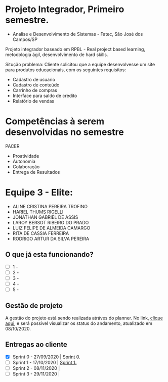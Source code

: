 # Projeto Integrador, Primeiro semestre.
- Analise e Desenvolvimento de Sistemas - Fatec, São José dos Campos/SP

Projeto integrador baseado em RPBL - Real project based learning, metodologia ágil, desenvolvimento de hard skills.

Situção problema: Cliente solicitou que a equipe desenvolvesse um site para produtos educacionais, com os seguintes requisitos:

* Cadastro de usuario
* Cadastro de conteúdo
* Carrinho de compras
* Interface para saldo de credito
* Relatório de vendas

# Competências à serem desenvolvidas no semestre

PACER

* Proatividade
* Autonomia
* Colaboração
* Entrega de Resultados

# Equipe 3 - Elite:

* ALINE CRISTINA PEREIRA TROFINO
* HARIEL THUMS RIGELLI
* JONATHAN GABRIEL DE ASSIS
* LAROY BERSOT RIBEIRO DO PRADO
* LUIZ FELIPE DE ALMEIDA CAMARGO
* RITA DE CASSIA FERREIRA
* RODRIGO ARTUR DA SILVA PEREIRA

## O que já esta funcionando?

- [ ] 1 - 
- [ ] 2 - 
- [ ] 3 - 
- [ ] 4 - 
- [ ] 5 - 

## Gestão de projeto

A gestão do projeto está sendo realizada atráves do planner. No link, [clique aqui](https://github.com/HarielThums/ProjetoIntegrador-01/tree/main/Planner%20-%20Gest%C3%A3o%20do%20Projeto), e será possível visualizar os status do andamento, atualizado em 08/10/2020.

## Entregas ao cliente

- [x] Sprint 0 - 27/09/2020 | [Sprint 0.](https://github.com/HarielThums/ProjetoIntegrador-01/tree/main/Sprint0)
- [ ] Sprint 1 - 17/10/2020 | [Sprint 1.](https://github.com/HarielThums/ProjetoIntegrador-01/tree/main/Sprint1)
- [ ] Sprint 2 - 08/11/2020 | 
- [ ] Sprint 3 - 29/11/2020 | 